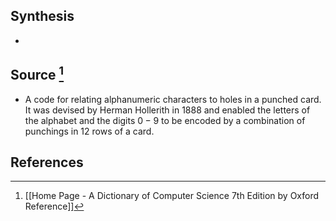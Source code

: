 ## Synthesis
- 
## Source [^1]
- A code for relating alphanumeric characters to holes in a punched card. It was devised by Herman Hollerith in 1888 and enabled the letters of the alphabet and the digits $0-9$ to be encoded by a combination of punchings in 12 rows of a card.
## References

[^1]: [[Home Page - A Dictionary of Computer Science 7th Edition by Oxford Reference]]